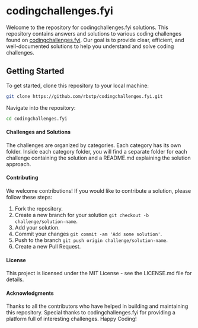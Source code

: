 # codingchallenges.fyi
Welcome to the repository for codingchallenges.fyi solutions. This repository contains answers and solutions to various coding challenges found on [codingchallenges.fyi](https://codingchallenges.fyi/). Our goal is to provide clear, efficient, and well-documented solutions to help you understand and solve coding challenges.

## Getting Started

To get started, clone this repository to your local machine:

```bash
git clone https://github.com/rbstp/codingchallenges.fyi.git
```
Navigate into the repository:
```bash
cd codingchallenges.fyi
```

#### Challenges and Solutions
The challenges are organized by categories. Each category has its own folder. Inside each category folder, you will find a separate folder for each challenge containing the solution and a README.md explaining the solution approach.

#### Contributing
We welcome contributions! If you would like to contribute a solution, please follow these steps:

1. Fork the repository.
2. Create a new branch for your solution `git checkout -b challenge/solution-name`.
3. Add your solution.
4. Commit your changes `git commit -am 'Add some solution'`.
5. Push to the branch `git push origin challenge/solution-name`.
6. Create a new Pull Request.

#### License
This project is licensed under the MIT License - see the LICENSE.md file for details.

#### Acknowledgments
Thanks to all the contributors who have helped in building and maintaining this repository.
Special thanks to codingchallenges.fyi for providing a platform full of interesting challenges.
Happy Coding! 
